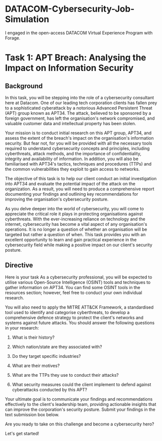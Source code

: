 # DATACOM-Cybersecurity-Job-Simulation
I engaged in the open-access DATACOM Virtual Experience Program with Forage.

# Task 1: APT Breach: Analysing the Impact on Information Security
## Background
In this task, you will be stepping into the role of a cybersecurity consultant here at Datacom. One of our leading tech corporation clients has fallen prey to a sophisticated cyberattack by a notorious Advanced Persistent Threat (APT) group known as APT34. The attack, believed to be sponsored by a foreign government, has left the organisation's network compromised, and valuable customer data and intellectual property has been stolen.

Your mission is to conduct initial research on this APT group, APT34, and assess the extent of the breach's impact on the organisation's information security. But fear not, for you will be provided with all the necessary tools required to understand cybersecurity concepts and principles, including cyberthreats, attack methods, and the importance of confidentiality, integrity and availability of information. In addition, you will also be familiarised with APT34's tactics, techniques and procedures (TTPs) and the common vulnerabilities they exploit to gain access to networks.

The objective of this task is to help our client conduct an initial investigation into APT34 and evaluate the potential impact of the attack on the organization. As a result, you will need to produce a comprehensive report documenting your findings and outlining key recommendations for improving the organisation's cybersecurity posture.

As you delve deeper into the world of cybersecurity, you will come to appreciate the critical role it plays in protecting organisations against cyberthreats. With the ever-increasing reliance on technology and the internet, cybersecurity has become a vital aspect of any organisation's operations. It is no longer a question of whether an organisation will be targeted but rather a question of when. This task provides you with an excellent opportunity to learn and gain practical experience in the cybersecurity field while making a positive impact on our client's security posture.

## Directive
Here is your task
As a cybersecurity professional, you will be expected to utilise various Open-Source Intelligence (OSINT) tools and techniques to gather information on APT34. You can find some OSINT tools in the resources section; however, feel free to conduct your own individual research.

You will also need to apply the MITRE ATT&CK Framework, a standardised tool used to identify and categorise cyberthreats, to develop a comprehensive defence strategy to protect the client's networks and systems against future attacks. You should answer the following questions in your research:

1. What is their history?

2. Which nation/state are they associated with?

3. Do they target specific industries?

4. What are their motives?

5. What are the TTPs they use to conduct their attacks?

6. What security measures could the client implement to defend against cyberattacks conducted by this APT?

Your ultimate goal is to communicate your findings and recommendations effectively to the client's leadership team, providing actionable insights that can improve the corporation's security posture. Submit your findings in the text submission box below.

Are you ready to take on this challenge and become a cybersecurity hero?

Let's get started!

